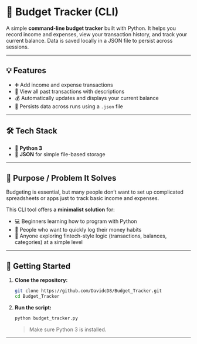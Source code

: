 # 🧮 Budget Tracker (CLI)

A simple **command-line budget tracker** built with Python. It helps you record income and expenses, view your transaction history, and track your current balance. Data is saved locally in a JSON file to persist across sessions.

---

## 💡 Features

- ➕ Add income and expense transactions  
- 📜 View all past transactions with descriptions  
- 💰 Automatically updates and displays your current balance  
- 💾 Persists data across runs using a `.json` file  

---

## 🛠️ Tech Stack

- 🐍 **Python 3**  
- 📄 **JSON** for simple file-based storage  

---

## 🎯 Purpose / Problem It Solves

Budgeting is essential, but many people don’t want to set up complicated spreadsheets or apps just to track basic income and expenses.

This CLI tool offers a **minimalist solution** for:

- 💻 Beginners learning how to program with Python  
- 🧾 People who want to quickly log their money habits  
- 🏦 Anyone exploring fintech-style logic (transactions, balances, categories) at a simple level  

---

## 🚀 Getting Started

1. **Clone the repository:**

    ```bash
    git clone https://github.com/DavidcD8/Budget_Tracker.git
    cd Budget_Tracker
    ```

2. **Run the script:**

    ```bash
    python budget_tracker.py
    ```

    > Make sure Python 3 is installed.

---


